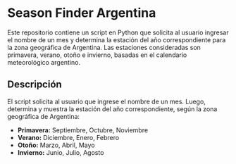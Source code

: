 # Season Finder Argentina

Este repositorio contiene un script en Python que solicita al usuario ingresar el nombre de un mes y determina la estación del año correspondiente para la zona geográfica de Argentina. Las estaciones consideradas son primavera, verano, otoño e invierno, basadas en el calendario meteorológico argentino.

## Descripción

El script solicita al usuario que ingrese el nombre de un mes. Luego, determina y muestra la estación del año correspondiente, según la zona geográfica de Argentina:

- **Primavera:** Septiembre, Octubre, Noviembre
- **Verano:** Diciembre, Enero, Febrero
- **Otoño:** Marzo, Abril, Mayo
- **Invierno:** Junio, Julio, Agosto
